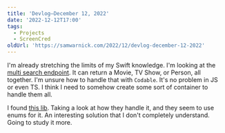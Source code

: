 ```yaml
---
title: 'Devlog—December 12, 2022'
date: '2022-12-12T17:00'
tags:
  - Projects
  - ScreenCred
oldUrl: 'https://samwarnick.com/2022/12/devlog-december-12-2022'
---
```


I'm already stretching the limits of my Swift knowledge. I'm looking at the [multi search endpoint](https://developers.themoviedb.org/3/search/multi-search). It can return a Movie, TV Show, or Person, all together. I'm unsure how to handle that with `Codable`. It's no problem in JS or even TS. I think I need to somehow create some sort of container to handle them all.

I found [this lib](https://github.com/adamayoung/TMDb/blob/main/Sources/TMDb/Models/Media.swift). Taking a look at how they handle it, and they seem to use enums for it. An interesting solution that I don't completely understand. Going to study it more.
